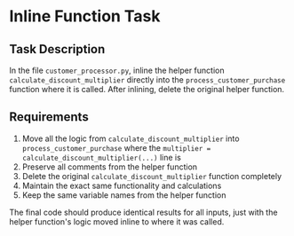 # Inline Function Task

## Task Description
In the file `customer_processor.py`, inline the helper function `calculate_discount_multiplier` directly into the `process_customer_purchase` function where it is called. After inlining, delete the original helper function.

## Requirements
1. Move all the logic from `calculate_discount_multiplier` into `process_customer_purchase` where the `multiplier = calculate_discount_multiplier(...)` line is
2. Preserve all comments from the helper function
3. Delete the original `calculate_discount_multiplier` function completely
4. Maintain the exact same functionality and calculations
5. Keep the same variable names from the helper function

The final code should produce identical results for all inputs, just with the helper function's logic moved inline to where it was called.